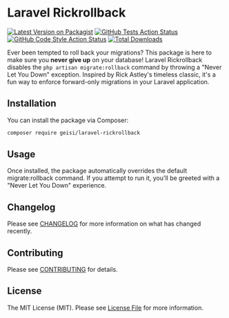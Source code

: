 # Laravel Rickrollback

[![Latest Version on Packagist](https://img.shields.io/packagist/v/geisi/laravel-rickrollback.svg?style=flat-square)](https://packagist.org/packages/geisi/laravel-rickrollback)
[![GitHub Tests Action Status](https://img.shields.io/github/actions/workflow/status/geisi/laravel-rickrollback/run-tests.yml?branch=main&label=tests&style=flat-square)](https://github.com/geisi/laravel-rickrollback/actions?query=workflow%3Arun-tests+branch%3Amain)
[![GitHub Code Style Action Status](https://img.shields.io/github/actions/workflow/status/geisi/laravel-rickrollback/fix-php-code-style-issues.yml?branch=main&label=code%20style&style=flat-square)](https://github.com/geisi/laravel-rickrollback/actions?query=workflow%3A"Fix+PHP+code+style+issues"+branch%3Amain)
[![Total Downloads](https://img.shields.io/packagist/dt/geisi/laravel-rickrollback.svg?style=flat-square)](https://packagist.org/packages/geisi/laravel-rickrollback)

Ever been tempted to roll back your migrations? This package is here to make sure you **never give up** on your
database! Laravel Rickrollback disables the `php artisan migrate:rollback` command by throwing a "Never Let You Down"
exception. Inspired by Rick Astley's timeless classic, it's a fun way to enforce forward-only migrations in your Laravel
application.

## Installation

You can install the package via Composer:

```bash
composer require geisi/laravel-rickrollback
```

## Usage

Once installed, the package automatically overrides the default migrate:rollback command. If you attempt to run it,
you'll be greeted with a "Never Let You Down" experience.

## Changelog

Please see [CHANGELOG](CHANGELOG.md) for more information on what has changed recently.

## Contributing

Please see [CONTRIBUTING](.github/CONTRIBUTING.md) for details.

## License

The MIT License (MIT). Please see [License File](LICENSE.md) for more information.
